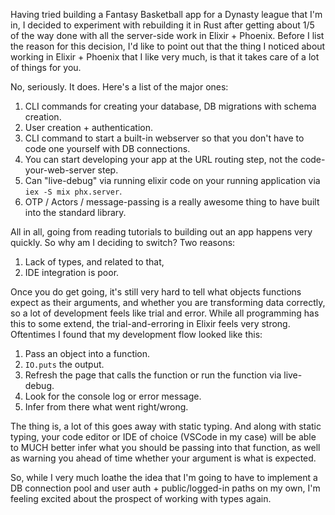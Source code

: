 Having tried building a Fantasy Basketball app for a Dynasty league that I'm in, I decided to experiment with rebuilding it in Rust after getting about 1/5 of the way done with all the server-side work in Elixir + Phoenix. Before I list the reason for this decision, I'd like to point out that the thing I noticed about working in Elixir + Phoenix that I like very much, is that it takes care of a lot of things for you.

No, seriously. It does. Here's a list of the major ones:

1. CLI commands for creating your database, DB migrations with schema creation.
2. User creation + authentication.
3. CLI command to start a built-in webserver so that you don't have to code one yourself with DB connections.
4. You can start developing your app at the URL routing step, not the code-your-web-server step.
5. Can "live-debug" via running elixir code on your running application via `iex -S mix phx.server`.
6. OTP / Actors / message-passing is a really awesome thing to have built into the standard library.

All in all, going from reading tutorials to building out an app happens very quickly. So why am I deciding to switch? Two reasons:

1. Lack of types, and related to that,
2. IDE integration is poor.

Once you do get going, it's still very hard to tell what objects functions expect as their arguments, and whether you are transforming data correctly, so a lot of development feels like trial and error. While all programming has this to some extend, the trial-and-erroring in Elixir feels very strong. Oftentimes I found that my development flow looked like this:

1. Pass an object into a function.
2. `IO.puts` the output.
3. Refresh the page that calls the function or run the function via live-debug.
4. Look for the console log or error message.
5. Infer from there what went right/wrong.

The thing is, a lot of this goes away with static typing. And along with static typing, your code editor or IDE of choice (VSCode in my case) will be able to MUCH better infer what you should be passing into that function, as well as warning you ahead of time whether your argument is what is expected.

So, while I very much loathe the idea that I'm going to have to implement a DB connection pool and user auth + public/logged-in paths on my own, I'm feeling excited about the prospect of working with types again.
